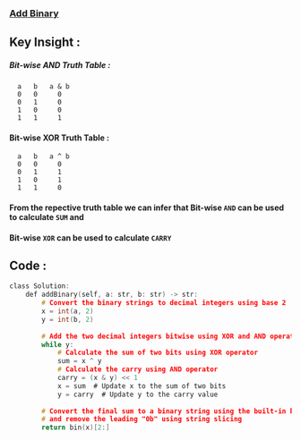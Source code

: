 ### [Add Binary](https://leetcode.com/problems/add-binary/description/)

## Key Insight : 
##### Bit-wise AND Truth Table :
      a   b   a & b
      0   0     0
      0   1     0
      1   0     0
      1   1     1


#### Bit-wise XOR Truth Table :
      a   b   a ^ b
      0   0     0
      0   1     1
      1   0     1
      1   1     0

#### From the repective truth table we can infer that Bit-wise `AND` can be used to calculate `SUM` and
#### Bit-wise `XOR` can be used to calculate `CARRY`


## Code : 
```c
class Solution:
    def addBinary(self, a: str, b: str) -> str:
        # Convert the binary strings to decimal integers using base 2
        x = int(a, 2)
        y = int(b, 2)
        
        # Add the two decimal integers bitwise using XOR and AND operators
        while y:
            # Calculate the sum of two bits using XOR operator
            sum = x ^ y
            # Calculate the carry using AND operator
            carry = (x & y) << 1
            x = sum  # Update x to the sum of two bits
            y = carry  # Update y to the carry value
        
        # Convert the final sum to a binary string using the built-in bin() function
        # and remove the leading "0b" using string slicing
        return bin(x)[2:]
```
